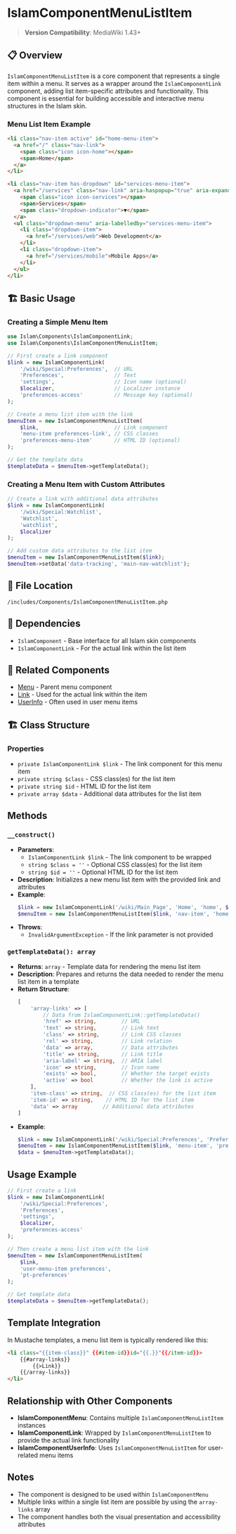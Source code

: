 # IslamComponentMenuListItem

> **Version Compatibility**: MediaWiki 1.43+

## 📋 Overview
`IslamComponentMenuListItem` is a core component that represents a single item within a menu. It serves as a wrapper around the `IslamComponentLink` component, adding list item-specific attributes and functionality. This component is essential for building accessible and interactive menu structures in the Islam skin.

### Menu List Item Example

```html
<li class="nav-item active" id="home-menu-item">
  <a href="/" class="nav-link">
    <span class="icon icon-home"></span>
    <span>Home</span>
  </a>
</li>

<li class="nav-item has-dropdown" id="services-menu-item">
  <a href="/services" class="nav-link" aria-haspopup="true" aria-expanded="false">
    <span class="icon icon-services"></span>
    <span>Services</span>
    <span class="dropdown-indicator">▼</span>
  </a>
  <ul class="dropdown-menu" aria-labelledby="services-menu-item">
    <li class="dropdown-item">
      <a href="/services/web">Web Development</a>
    </li>
    <li class="dropdown-item">
      <a href="/services/mobile">Mobile Apps</a>
    </li>
  </ul>
</li>
```

## 🏗️ Basic Usage

### Creating a Simple Menu Item

```php
use Islam\Components\IslamComponentLink;
use Islam\Components\IslamComponentMenuListItem;

// First create a link component
$link = new IslamComponentLink(
    '/wiki/Special:Preferences',  // URL
    'Preferences',                // Text
    'settings',                   // Icon name (optional)
    $localizer,                   // Localizer instance
    'preferences-access'          // Message key (optional)
);

// Create a menu list item with the link
$menuItem = new IslamComponentMenuListItem(
    $link,                        // Link component
    'menu-item preferences-link', // CSS classes
    'preferences-menu-item'       // HTML ID (optional)
);

// Get the template data
$templateData = $menuItem->getTemplateData();
```

### Creating a Menu Item with Custom Attributes

```php
// Create a link with additional data attributes
$link = new IslamComponentLink(
    '/wiki/Special:Watchlist',
    'Watchlist',
    'watchlist',
    $localizer
);

// Add custom data attributes to the list item
$menuItem = new IslamComponentMenuListItem($link);
$menuItem->setData('data-tracking', 'main-nav-watchlist');
```

## 📂 File Location
`/includes/Components/IslamComponentMenuListItem.php`

## 🔗 Dependencies
- `IslamComponent` - Base interface for all Islam skin components
- `IslamComponentLink` - For the actual link within the list item

## 🔄 Related Components
- [Menu](./overview.md) - Parent menu component
- [Link](../link.md) - Used for the actual link within the item
- [UserInfo](../user-info.md) - Often used in user menu items

## 🏗️ Class Structure

### Properties
- `private IslamComponentLink $link` - The link component for this menu item
- `private string $class` - CSS class(es) for the list item
- `private string $id` - HTML ID for the list item
- `private array $data` - Additional data attributes for the list item

## Methods

### `__construct()`
- **Parameters**:
  - `IslamComponentLink $link` - The link component to be wrapped
  - `string $class = ''` - Optional CSS class(es) for the list item
  - `string $id = ''` - Optional HTML ID for the list item
- **Description**: Initializes a new menu list item with the provided link and attributes
- **Example**:
  ```php
  $link = new IslamComponentLink('/wiki/Main_Page', 'Home', 'home', $localizer);
  $menuItem = new IslamComponentMenuListItem($link, 'nav-item', 'home-nav-item');
  ```
- **Throws**:
  - `InvalidArgumentException` - If the link parameter is not provided

### `getTemplateData(): array`
- **Returns**: `array` - Template data for rendering the menu list item
- **Description**: Prepares and returns the data needed to render the menu list item in a template
- **Return Structure**:
  ```php
  [
      'array-links' => [
          // Data from IslamComponentLink::getTemplateData()
          'href' => string,        // URL
          'text' => string,        // Link text
          'class' => string,       // Link CSS classes
          'rel' => string,         // Link relation
          'data' => array,         // Data attributes
          'title' => string,       // Link title
          'aria-label' => string,  // ARIA label
          'icon' => string,        // Icon name
          'exists' => bool,        // Whether the target exists
          'active' => bool         // Whether the link is active
      ],
      'item-class' => string,  // CSS class(es) for the list item
      'item-id' => string,    // HTML ID for the list item
      'data' => array        // Additional data attributes
  ]
  ```
- **Example**:
  ```php
  $link = new IslamComponentLink('/wiki/Special:Preferences', 'Preferences', 'settings', $localizer);
  $menuItem = new IslamComponentMenuListItem($link, 'menu-item', 'prefs-item');
  $data = $menuItem->getTemplateData();
  ```

## Usage Example
```php
// First create a link
$link = new IslamComponentLink(
    '/wiki/Special:Preferences',
    'Preferences',
    'settings',
    $localizer,
    'preferences-access'
);

// Then create a menu list item with the link
$menuItem = new IslamComponentMenuListItem(
    $link,
    'user-menu-item preferences',
    'pt-preferences'
);

// Get template data
$templateData = $menuItem->getTemplateData();
```

## Template Integration
In Mustache templates, a menu list item is typically rendered like this:

```html
<li class="{{item-class}}" {{#item-id}}id="{{.}}"{{/item-id}}>
    {{#array-links}}
        {{>Link}}
    {{/array-links}}
</li>
```

## Relationship with Other Components
- **IslamComponentMenu**: Contains multiple `IslamComponentMenuListItem` instances
- **IslamComponentLink**: Wrapped by `IslamComponentMenuListItem` to provide the actual link functionality
- **IslamComponentUserInfo**: Uses `IslamComponentMenuListItem` for user-related menu items

## Notes
- The component is designed to be used within `IslamComponentMenu`
- Multiple links within a single list item are possible by using the `array-links` array
- The component handles both the visual presentation and accessibility attributes
